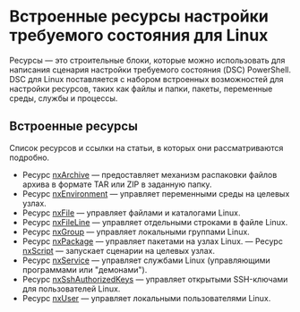 # Встроенные ресурсы настройки требуемого состояния для Linux

Ресурсы — это строительные блоки, которые можно использовать для написания сценария настройки требуемого состояния (DSC) PowerShell. DSC для Linux поставляется с набором встроенных возможностей для настройки ресурсов, таких как файлы и папки, пакеты, переменные среды, службы и процессы.

## Встроенные ресурсы 

Список ресурсов и ссылки на статьи, в которых они рассматриваются подробно.

* Ресурс [nxArchive](lnxArchiveResource.md) — предоставляет механизм распаковки файлов архива в формате TAR или ZIP в заданную папку.
* Ресурс [nxEnvironment](lnxEnvironmentResource.md) — управляет переменными среды на целевых узлах. 
* Ресурс [nxFile](lnxFileResource.md) — управляет файлами и каталогами Linux. 
* Ресурс [nxFileLine](lnxFileLineResource.md) — управляет отдельными строками в файле Linux. 
* Ресурс [nxGroup](lnxGroupResource.md) — управляет локальными группами Linux. 
* Ресурс [nxPackage](lnxPackageResource.md) — управляет пакетами на узлах Linux. — Ресурс [nxScript](lnxScriptResource.md) — запускает сценарии на целевых узлах.
* Ресурс [nxService](lnxServiceResource.md) — управляет службами Linux (управляющими программами или "демонами").
* Ресурс [nxSshAuthorizedKeys](lnxSshAuthorizedKeysResource.md) — управляет открытыми SSH-ключами для пользователей Linux. 
* Ресурс [nxUser](lnxUserResource.md) — управляет локальными пользователями Linux. 
  <!--HONumber=Feb16_HO4-->
